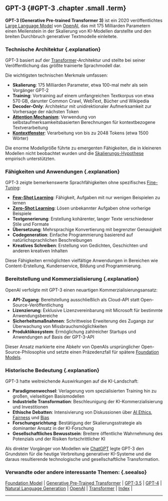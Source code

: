 ## GPT-3 {#GPT-3 .chapter .small .term}

**GPT-3 (Generative Pre-trained Transformer 3)** ist ein 2020 veröffentlichtes [Large Language Model](#Large-Language-Model) von [OpenAI](#OpenAI), das mit 175 Milliarden Parametern einen Meilenstein in der Skalierung von KI-Modellen darstellte und den breiten Durchbruch generativer Textmodelle einleitete.

### Technische Architektur {.explanation}

GPT-3 basiert auf der [Transformer](#Transformer)-Architektur und stellte bei seiner Veröffentlichung das größte trainierte Sprachmodell dar.

Die wichtigsten technischen Merkmale umfassen:

- **Skalierung**: 175 Milliarden Parameter, etwa 100-mal mehr als sein Vorgänger GPT-2
- **Training**: Vortraining auf einem umfangreichen Textkorpus von etwa 570 GB, darunter Common Crawl, WebText, Bücher und Wikipedia
- **Decoder-Only**: Architektur mit unidirektionaler Aufmerksamkeit zur Vorhersage der nächsten Token
- **[Attention Mechanism](#Attention-Mechanism)**: Verwendung von selbstaufmerksamkeitsbasierten Berechnungen für kontextbezogene Textverarbeitung
- **[Kontextfenster](#Context-Window)**: Verarbeitung von bis zu 2048 Tokens (etwa 1500 Wörter)

Die enorme Modellgröße führte zu emergenten Fähigkeiten, die in kleineren Modellen nicht beobachtet wurden und die [Skalierungs-Hypothese](#Skalierungs-Hypothese) empirisch unterstützten.

### Fähigkeiten und Anwendungen {.explanation}

GPT-3 zeigte bemerkenswerte Sprachfähigkeiten ohne spezifisches [Fine-Tuning](#Fine-Tuning):

- **[Few-Shot Learning](#Few-Shot-Learning)**: Fähigkeit, Aufgaben mit nur wenigen Beispielen zu lernen
- **[Zero-Shot Learning](#Zero-Shot-Learning)**: Lösen unbekannter Aufgaben ohne vorherige Beispiele
- **Textgenerierung**: Erstellung kohärenter, langer Texte verschiedener Stile und Formate
- **Übersetzung**: Mehrsprachige Konvertierung mit begrenzter Genauigkeit
- **Codegeneration**: Einfache Programmierung basierend auf natürlichsprachlichen Beschreibungen
- **Kreatives Schreiben**: Erstellung von Gedichten, Geschichten und anderen kreativen Inhalten

Diese Fähigkeiten ermöglichten vielfältige Anwendungen in Bereichen wie Content-Erstellung, Kundenservice, Bildung und Programmierung.

### Bereitstellung und Kommerzialisierung {.explanation}

OpenAI verfolgte mit GPT-3 einen neuartigen Kommerzialisierungsansatz:

- **API-Zugang**: Bereitstellung ausschließlich als Cloud-API statt Open-Source-Veröffentlichung
- **Lizenzierung**: Exklusive Lizenzvereinbarung mit Microsoft für bestimmte Anwendungsbereiche
- **Sicherheitsmaßnahmen**: Schrittweise Erweiterung des Zugangs zur Überwachung von Missbrauchsmöglichkeiten
- **Produktökosystem**: Ermöglichung zahlreicher Startups und Anwendungen auf Basis der GPT-3-API

Dieser Ansatz markierte eine Abkehr von OpenAIs ursprünglicher Open-Source-Philosophie und setzte einen Präzedenzfall für spätere [Foundation Models](#Foundation-Model).

### Historische Bedeutung {.explanation}

GPT-3 hatte weitreichende Auswirkungen auf die KI-Landschaft:

- **Paradigmenwechsel**: Verlagerung vom spezialisierten Training hin zu großen, vielseitigen Basismodellen
- **Industrielle Transformation**: Beschleunigung der KI-Kommerzialisierung und Investitionen
- **Ethische Debatten**: Intensivierung von Diskussionen über [AI Ethics](#AI-Ethics), [Fairness](#Fairness) und [Bias](#Bias)
- **Forschungsrichtung**: Bestätigung der Skalierungsstrategie als dominanter Ansatz in der KI-Forschung
- **Gesellschaftliches Bewusstsein**: Breitere öffentliche Wahrnehmung des Potenzials und der Risiken fortschrittlicher KI

Als direkter Vorgänger von Modellen wie [ChatGPT](#ChatGPT) legte GPT-3 den Grundstein für die heutige Verbreitung generativer KI-Systeme und die daraus resultierende technologische und gesellschaftliche Transformation.

### Verwandte oder andere interessante Themen: {.seealso}

[Foundation Model](#Foundation-Model) |
[Generative Pre-Trained Transformer](#Generative-Pre-Trained-Transformer) |
[GPT-3.5](#GPT-3.5) |
[GPT-4](#GPT-4) |
[Natural Language Generation](#Natural-Language-Generation) |
[OpenAI](#OpenAI) |
[Transformer](#Transformer) |
[Index](#Index) |

----



